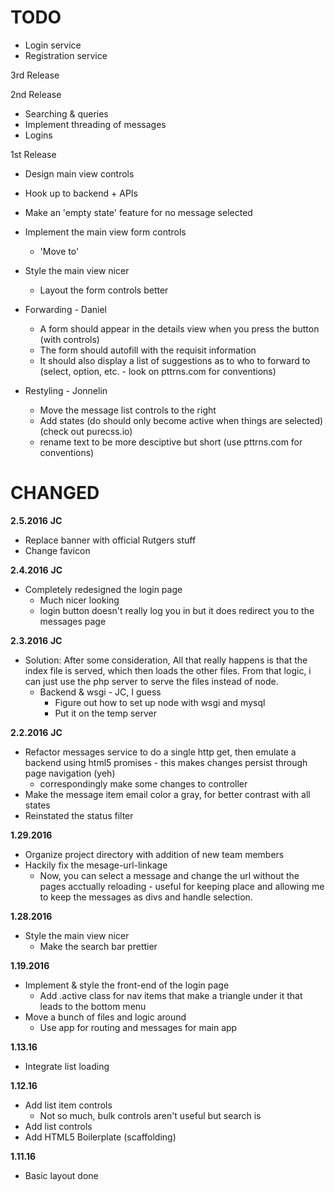 # TODO

+ Login service
+ Registration service

3rd Release

2nd Release
+ Searching & queries
+ Implement threading of messages
+ Logins

1st Release

+ Design main view controls
+ Hook up to backend + APIs
+ Make an 'empty state' feature for no message selected
+ Implement the main view form controls
	+ 'Move to'
+ Style the main view nicer
	+ Layout the form controls better

+ Forwarding - Daniel
	- A form should appear in the details view when you press the button (with controls)
	- The form should autofill with the requisit information
	- It should also display a list of suggestions as to who to forward to (select, option, etc. - look on pttrns.com for conventions)

+ Restyling - Jonnelin
	- Move the message list controls to the right
	- Add states (do should only become active when things are selected) (check out purecss.io)
	- rename text to be more desciptive but short (use pttrns.com for conventions)


# CHANGED

**2.5.2016**
__JC__
+ Replace banner with official Rutgers stuff
+ Change favicon

**2.4.2016**
__JC__
+ Completely redesigned the login page
	- Much nicer looking
	- login button doesn't really log you in but it does redirect you to the messages page

**2.3.2016**
__JC__
+ Solution: After some consideration, All that really happens is that the index file is served, which then loads the other files. From that logic, i can just use the php server to serve the files instead of node.
	+ Backend & wsgi - JC, I guess
		- Figure out how to set up node with wsgi and mysql
		- Put it on the temp server

**2.2.2016**
__JC__
+ Refactor messages service to do a single http get, then emulate a backend using html5 promises - this makes changes persist through page navigation (yeh)
	+ correspondingly make some changes to controller
+ Make the message item email color a gray, for better contrast with all states
+ Reinstated the status filter

**1.29.2016**
+ Organize project directory with addition of new team members
+ Hackily fix the mesage-url-linkage
	+ Now, you can select a message and change the url without the pages acctually reloading - useful for keeping place and allowing me to keep the messages as divs and handle selection.

**1.28.2016**
+ Style the main view nicer
	+ Make the search bar prettier

**1.19.2016**
+ Implement & style the front-end of the login page
	+ Add .active class for nav items that make a triangle under it that leads to the bottom menu
+ Move a bunch of files and logic around
	- Use app for routing and messages for main app

**1.13.16**
+ Integrate list loading

**1.12.16**
+ Add list item controls
    - Not so much, bulk controls aren't useful but search is
+ Add list controls
+ Add HTML5 Boilerplate (scaffolding)

**1.11.16**
+ Basic layout done
